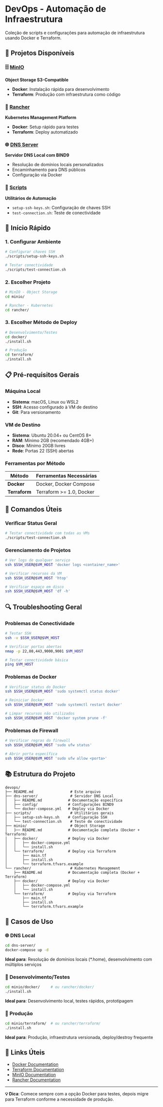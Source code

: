 # DevOps - Automação de Infraestrutura

Coleção de scripts e configurações para automação de infraestrutura usando Docker e Terraform.

## 📁 Projetos Disponíveis

### 🗄️ [MinIO](./minio/)

**Object Storage S3-Compatible**

- **Docker**: Instalação rápida para desenvolvimento
- **Terraform**: Produção com infraestrutura como código

### 🐄 [Rancher](./rancher/)

**Kubernetes Management Platform**

- **Docker**: Setup rápido para testes
- **Terraform**: Deploy automatizado

### 🌐 [DNS Server](./dns-server/)

**Servidor DNS Local com BIND9**

- Resolução de domínios locais personalizados
- Encaminhamento para DNS públicos
- Configuração via Docker

### 🔧 [Scripts](./scripts/)

**Utilitários de Automação**

- `setup-ssh-keys.sh`: Configuração de chaves SSH
- `test-connection.sh`: Teste de conectividade

## 🚀 Início Rápido

### 1. Configurar Ambiente

```bash
# Configurar chaves SSH
./scripts/setup-ssh-keys.sh

# Testar conectividade
./scripts/test-connection.sh
```

### 2. Escolher Projeto

```bash
# MinIO - Object Storage
cd minio/

# Rancher - Kubernetes
cd rancher/
```

### 3. Escolher Método de Deploy

```bash
# Desenvolvimento/Testes
cd docker/
./install.sh

# Produção
cd terraform/
./install.sh
```

## 📋 Pré-requisitos Gerais

### Máquina Local

- **Sistema**: macOS, Linux ou WSL2
- **SSH**: Acesso configurado à VM de destino
- **Git**: Para versionamento

### VM de Destino

- **Sistema**: Ubuntu 20.04+ ou CentOS 8+
- **RAM**: Mínimo 2GB (recomendado 4GB+)
- **Disco**: Mínimo 20GB livres
- **Rede**: Portas 22 (SSH) abertas

### Ferramentas por Método

| Método        | Ferramentas Necessárias  |
| ------------- | ------------------------ |
| **Docker**    | Docker, Docker Compose   |
| **Terraform** | Terraform >= 1.0, Docker |

## 🔧 Comandos Úteis

### Verificar Status Geral

```bash
# Testar conectividade com todas as VMs
./scripts/test-connection.sh
```

### Gerenciamento de Projetos

```bash
# Ver logs de qualquer serviço
ssh $SSH_USER@$VM_HOST 'docker logs <container_name>'

# Verificar recursos da VM
ssh $SSH_USER@$VM_HOST 'htop'

# Verificar espaço em disco
ssh $SSH_USER@$VM_HOST 'df -h'
```

## 🔍 Troubleshooting Geral

### Problemas de Conectividade

```bash
# Testar SSH
ssh -v $SSH_USER@$VM_HOST

# Verificar portas abertas
nmap -p 22,80,443,9000,9001 $VM_HOST

# Testar conectividade básica
ping $VM_HOST
```

### Problemas de Docker

```bash
# Verificar status do Docker
ssh $SSH_USER@$VM_HOST 'sudo systemctl status docker'

# Reiniciar Docker
ssh $SSH_USER@$VM_HOST 'sudo systemctl restart docker'

# Limpar recursos não utilizados
ssh $SSH_USER@$VM_HOST 'docker system prune -f'
```

### Problemas de Firewall

```bash
# Verificar regras do firewall
ssh $SSH_USER@$VM_HOST 'sudo ufw status'

# Abrir porta específica
ssh $SSH_USER@$VM_HOST 'sudo ufw allow <porta>'
```

## 📚 Estrutura do Projeto

```
devops/
├── README.md                 # Este arquivo
├── dns-server/               # Servidor DNS Local
│   ├── README.md            # Documentação específica
│   ├── config/              # Configurações BIND9
│   └── docker-compose.yml   # Deploy via Docker
├── scripts/                  # Utilitários gerais
│   ├── setup-ssh-keys.sh    # Configuração SSH
│   └── test-connection.sh    # Teste de conectividade
├── minio/                    # Object Storage
│   ├── README.md            # Documentação completa (Docker + Terraform)
│   ├── docker/              # Deploy via Docker
│   │   ├── docker-compose.yml
│   │   └── install.sh
│   └── terraform/           # Deploy via Terraform
│       ├── main.tf
│       ├── install.sh
│       └── terraform.tfvars.example
└── rancher/                  # Kubernetes Management
    ├── README.md            # Documentação completa (Docker + Terraform)
    ├── docker/              # Deploy via Docker
    │   ├── docker-compose.yml
    │   └── install.sh
    └── terraform/           # Deploy via Terraform
        ├── main.tf
        ├── install.sh
        └── terraform.tfvars.example
```

## 🎯 Casos de Uso

### 🌐 **DNS Local**

```bash
cd dns-server/
docker-compose up -d
```

**Ideal para**: Resolução de domínios locais (\*.home), desenvolvimento com múltiplos serviços

### 🧪 **Desenvolvimento/Testes**

```bash
cd minio/docker/     # ou rancher/docker/
./install.sh
```

**Ideal para**: Desenvolvimento local, testes rápidos, prototipagem

### 🏢 **Produção**

```bash
cd minio/terraform/  # ou rancher/terraform/
./install.sh
```

**Ideal para**: Produção, infraestrutura versionada, deploy/destroy frequente

## 🔗 Links Úteis

- [Docker Documentation](https://docs.docker.com/)
- [Terraform Documentation](https://www.terraform.io/docs/)
- [MinIO Documentation](https://docs.min.io/)
- [Rancher Documentation](https://rancher.com/docs/)

---

**💡 Dica**: Comece sempre com a opção Docker para testes, depois migre para Terraform conforme a necessidade de produção.
